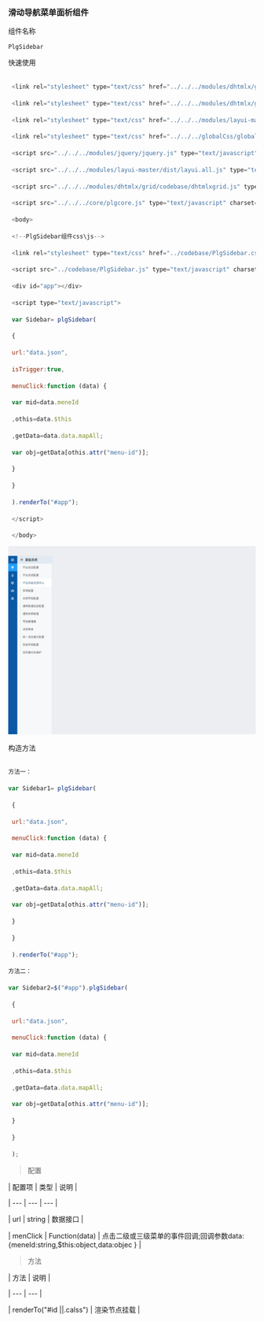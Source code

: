 ### 滑动导航菜单面析组件

组件名称

```
PlgSidebar
```

快速使用

```js

 <link rel="stylesheet" type="text/css" href="../../../modules/dhtmlx/grid/codebase/dhtmlxgrid.css"/>

 <link rel="stylesheet" type="text/css" href="../../../modules/dhtmlx/grid/skins/web/dhtmlxgrid.css"/>

 <link rel="stylesheet" type="text/css" href="../../../modules/layui-master/dist/css/layui.css"/>

 <link rel="stylesheet" type="text/css" href="../../../globalCss/global_style.css"/>

 <script src="../../../modules/jquery/jquery.js" type="text/javascript" charset="utf-8"></script>

 <script src="../../../modules/layui-master/dist/layui.all.js" type="text/javascript" charset="utf-8"></script>

 <script src="../../../modules/dhtmlx/grid/codebase/dhtmlxgrid.js" type="text/javascript" charset="utf-8"></script>

 <script src="../../../core/plgcore.js" type="text/javascript" charset="utf-8"></script>

 <body>

 <!--PlgSidebar组件css\js-->

 <link rel="stylesheet" type="text/css" href="../codebase/PlgSidebar.css"/>

 <script src="../codebase/PlgSidebar.js" type="text/javascript" charset="utf-8"></script>

 <div id="app"></div>

 <script type="text/javascript">

 var Sidebar= plgSidebar(

 {

 url:"data.json",

 isTrigger:true,

 menuClick:function (data) {

 var mid=data.meneId

 ,othis=data.$this

 ,getData=data.data.mapAll;

 var obj=getData[othis.attr("menu-id")];

 }

 }

 ).renderTo("#app");

 </script>

 </body>

```

![](/assets/001.jpg)

构造方法

```js

方法一：

var Sidebar1= plgSidebar(

 {

 url:"data.json",

 menuClick:function (data) {

 var mid=data.meneId

 ,othis=data.$this

 ,getData=data.data.mapAll;

 var obj=getData[othis.attr("menu-id")];

 }

 }

 ).renderTo("#app");

方法二：

var Sidebar2=$("#app").plgSidebar(

 {

 url:"data.json",

 menuClick:function (data) {

 var mid=data.meneId

 ,othis=data.$this

 ,getData=data.data.mapAll;

 var obj=getData[othis.attr("menu-id")];

 }

 }

 );

```

> 配置

| 配置项 | 类型 | 说明 |

| --- | --- | --- |

\| url \| string \| 数据接口 \|

\| menClick \| Function\(data\) \| 点击二级或三级菜单的事件回调;回调参数data:{meneId:string,$this:object,data:objec } \|

> 方法

\| 方法 \| 说明 \|

\| --- \| --- \|

\| renderTo\("\#id \|\|.calss"\) \| 渲染节点挂载 \|

